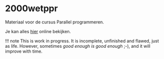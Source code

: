 # 2000wetppr

Materiaal voor de cursus Parallel programmeren.

Je kan alles [hier](https://etijskens.github.io/wetppr) online bekijken. 

!!! note
    This is work in progress. It is incomplete, unfinished and flawed, just as life. 
    However, sometimes *good enough is good enough* ;-), and it will improve with time. 

